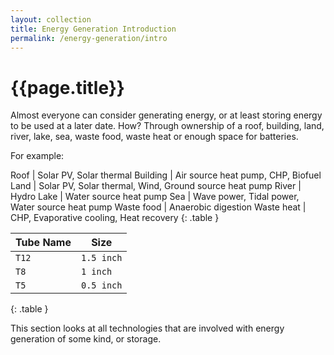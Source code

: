 ```yaml
---
layout: collection
title: Energy Generation Introduction
permalink: /energy-generation/intro
---
```


# {{page.title}}

Almost everyone can consider generating energy, or at least storing energy to be used at a later date. How? Through ownership of a roof, building, land, river, lake, sea, waste food, waste heat or enough space for batteries.

For example:

Roof | Solar PV, Solar thermal
Building | Air source heat pump, CHP, Biofuel
Land | Solar PV, Solar thermal, Wind, Ground source heat pump
River | Hydro
Lake | Water source heat pump
Sea | Wave power, Tidal power, Water source heat pump
Waste food | Anaerobic digestion
Waste heat | CHP, Evaporative cooling, Heat recovery
{: .table }

Tube Name | Size
---- | ----
`T12` | `1.5 inch`
`T8` | `1 inch`
`T5` | `0.5 inch`
{: .table }

This section looks at all technologies that are involved with energy generation of some kind, or storage.
